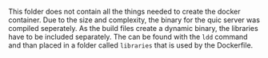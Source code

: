 This folder does not contain all the things needed to create the docker container. Due to the size and complexity, the binary for the quic server was compiled seperately. As the build files create a dynamic binary, the libraries have to be included separately. The can be found with the `ldd` command and than placed in a folder called `libraries` that is used by the Dockerfile.
